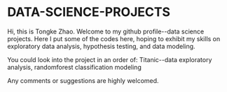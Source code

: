 # DATA-SCIENCE-PROJECTS
Hi, this is Tongke Zhao. Welcome to my github profile--data science projects. 
Here I put some of the codes here, hoping to exhibit my skills on exploratory data analysis, hypothesis testing, and data modeling. 

You could look into the project in an order of:
Titanic--data exploratory analysis, randomforest classification modeling


Any comments or suggestions are highly welcomed. 
